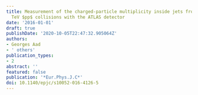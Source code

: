 ```yaml
---
title: Measurement of the charged-particle multiplicity inside jets from $sqrts=8$
  TeV $pp$ collisions with the ATLAS detector
date: '2016-01-01'
draft: true
publishDate: '2020-10-05T22:47:32.905064Z'
authors:
- Georges Aad
- ' others'
publication_types:
- 2
abstract: ''
featured: false
publication: '*Eur.Phys.J.C*'
doi: 10.1140/epjc/s10052-016-4126-5
---
```


